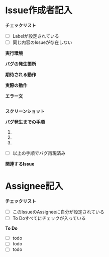 <!-- 以下をわかる範囲で詳細に埋めてください。 -->
# Issue作成者記入

**チェックリスト**
- [ ] Labelが設定されている
- [ ] 同じ内容のIssueが存在しない

**実行環境**

**バグの発生箇所**

**期待される動作**

**実際の動作**

**エラー文**
```

```

**スクリーンショット**

**バグ発生までの手順**

1.
2.  
3.  

- [ ] 以上の手順でバグ再現済み
<!-- バグが再現できていなければAssigneeのTo Doに次の文を入れて下さい。 
- [ ] バグを再現する
-->

**関連するIssue**

<!-- タスクにとりかかる前に埋めてください。 -->
# Assignee記入

**チェックリスト**
- [ ] このIssueのAssigneeに自分が設定されている
- [ ] To Doすべてにチェックが入っている

**To Do**
- [ ] todo
- [ ] todo
- [ ] todo
